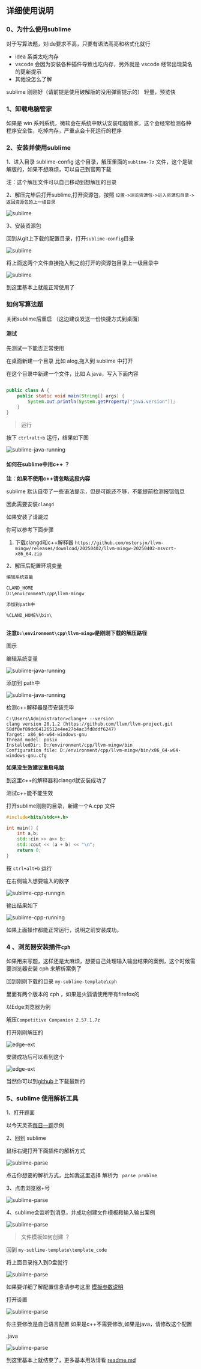 ## 详细使用说明



### 0、为什么使用sublime

对于写算法题，对ide要求不高，只要有语法高亮和格式化就行

- idea 系类太吃内存
- vscode 会因为安装各种插件导致也吃内存，另外就是 vscode 经常出现莫名的更新提示
- 其他没怎么了解

sublime 刚刚好（请前提是使用破解版的没用弹窗提示的） 轻量，预览快



### 1、卸载电脑管家

如果是 win 系列系统，微软会在系统中默认安装电脑管家，这个会经常检测各种程序安全性，吃掉内存，严重点会卡死运行的程序



### 2、安装并使用sublime

1、进入目录 sublime-config 这个目录，解压里面的`sublime-7z` 文件，这个是破解版的，如果不想麻烦，可以自己到官网下载

   注：这个解压文件可以自己移动到想解压的目录


2、解压完毕后打开sublime,打开资源包，按照 `设置->浏览资源包->进入资源包目录->返回资源包的上一级目录`

![sublime](./assert/1.png)



3、安装资源包

回到从git上下载的配置目录，打开`sublime-config`目录


![sublime](./assert/3.png)


将上面这两个文件直接拖入到之前打开的资源包目录上一级目录中


![sublime](./assert/2.png)


到这里基本上就能正常使用了



### 如何写算法题

关闭sublime后重启 （这边建议发送一份快捷方式到桌面）

#### 测试

先测试一下能否正常使用

在桌面新建一个目录 比如 alog,拖入到 sublime 中打开

在这个目录中新建一个文件，比如 A.java，写入下面内容

```java

public class A {
    public static void main(String[] args) {
        System.out.println(System.getProperty("java.version"));
    }
}
```

> 运行


按下 `ctrl+alt+b` 运行，结果如下图

![sublime-java-running](./assert/4.png)


#### 如何在sublime中用c++ ？

**注：如果不使用c++请忽略这段内容**

sublime 默认自带了一些语法提示，但是可能还不够，不能提前检测报错信息

因此需要安装`clangd`

如果安装了请跳过

你可以参考下面步骤

1. 下载clangd和c++解释器 `https://github.com/mstorsjo/llvm-mingw/releases/download/20250402/llvm-mingw-20250402-msvcrt-x86_64.zip
`

2、解压后配置环境变量


```txt
编辑系统变量

CLAND_HOME
D:\environment\cpp\llvm-mingw

添加到path中

%CLAND_HOME%\bin\



```
**注意`D:\environment\cpp\llvm-mingw`是刚刚下载的解压路径**

图示

编辑系统变量

![sublime-java-running](./assert/5.png)


添加到 path中

![sublime-java-running](./assert/6.png)




检测c++解释器是否安装完毕

```shell
C:\Users\Administrator>clang++ --version
clang version 20.1.2 (https://github.com/llvm/llvm-project.git 58df0ef89dd64126512e4ee27b4ac3fd8ddf6247)
Target: x86_64-w64-windows-gnu
Thread model: posix
InstalledDir: D:/environment/cpp/llvm-mingw/bin
Configuration file: D:/environment/cpp/llvm-mingw/bin/x86_64-w64-windows-gnu.cfg

```

**如果没生效建议重启电脑**


到这里c++的解释器和clangd就安装成功了


测试c++能不能生效

打开sublime刚刚的目录，新建一个A.cpp 文件

```c++
#include<bits/stdc++.h>

int main() {
    int a,b;
    std::cin >> a>> b;
    std::cout << (a + b) << "\n";
    return 0;
}
```

按 `ctrl+alt+b` 运行

在右侧输入想要输入的数字

![sublime-cpp-runngin](./assert/8.png)


输出结果如下

![sublime-cpp-running](./assert/7.png)

如果上面操作都能正常运行，说明之前安装成功。



### 4 、浏览器安装插件`cph`



如果用来写题，这样还是太麻烦，想要自己处理输入输出结果的案例，这个时候需要浏览器安装 cph 来解析案例了

回到刚刚下载的目录 `my-sublime-template\cph`

里面有两个版本的 cph ，如果是火狐请使用带有firefox的


以Edge浏览器为例

解压`Competitive Companion 2.57.1.7z`

打开刚刚解压的

![edge-ext](./assert/9.png)

安装成功后可以看到这个

![edge-ext](./assert/10.png)

当然你可以到[github](https://github.com/jmerle/competitive-companion)上下载最新的




### 5、sublime 使用解析工具




1、打开题面

以今天灵茶[每日一题](https://codeforces.com/problemset/problem/1101/G)示例

2、回到 sublime 

鼠标右键打开下面插件的解析方式

![sublime-parse](./assert/11.png)

点击你想要的解析方式，比如我这里选择 解析为 ` parse problme`

3、点击浏览器+号

![sublime-parse](./assert/13.png)



4、sublime会监听到消息，并成功创建文件模板和输入输出案例

![sublime-parse](./assert/12.png)


> 文件模板如何创建 ？

回到 `my-sublime-template\template_code`

将上面目录拖入到D盘就行

![sublime-parse](./assert/14.png)

如果要详细了解配置信息请参考这里 [模板参数说明](./sublime-config/readme.md)

打开设置

![sublime-parse](./assert/15.png)


你主要修改是自己语言配置
如果是c++不需要修改,如果是java，请修改这个配置

.java

![sublime-parse](./assert/16.png)


到这里基本上就结束了，更多基本用法请看 [readme.md](./readme.md)